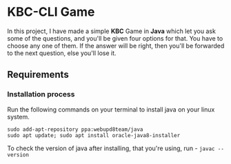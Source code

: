 # KBC-CLI Game

In this project, I have made a simple **KBC** Game in **Java** which let you ask some of the questions, and you'll be given four options for that. You have to choose any one of them. If the answer will be right, then you'll be forwarded to the next question, else you'll lose it.

## Requirements
### Installation process 

Run the following commands on your terminal to install java on your linux system.

```
sudo add-apt-repository ppa:webupd8team/java
sudo apt update; sudo apt install oracle-java8-installer
```

To check the version of java after installing, that you're using, run -
`javac --version`
